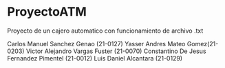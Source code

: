 # ProyectoATM
Proyecto de un cajero automatico con funcionamiento de archivo .txt

Carlos Manuel Sanchez Genao (21-0127)
Yasser Andres Mateo Gomez(21-0203)
Victor Alejandro Vargas Fuster (21-0070)
Constantino De Jesus Fernandez Pimentel (21-0012)
Luis Daniel Alcantara (21-0129)
